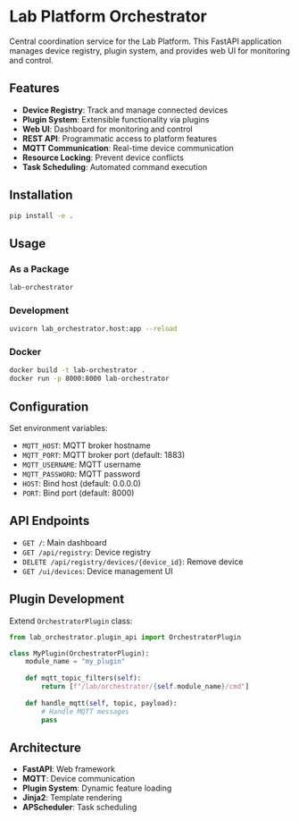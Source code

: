 # Lab Platform Orchestrator

Central coordination service for the Lab Platform. This FastAPI application manages device registry, plugin system, and provides web UI for monitoring and control.

## Features

- **Device Registry**: Track and manage connected devices
- **Plugin System**: Extensible functionality via plugins
- **Web UI**: Dashboard for monitoring and control
- **REST API**: Programmatic access to platform features
- **MQTT Communication**: Real-time device communication
- **Resource Locking**: Prevent device conflicts
- **Task Scheduling**: Automated command execution

## Installation

```bash
pip install -e .
```

## Usage

### As a Package
```bash
lab-orchestrator
```

### Development
```bash
uvicorn lab_orchestrator.host:app --reload
```

### Docker
```bash
docker build -t lab-orchestrator .
docker run -p 8000:8000 lab-orchestrator
```

## Configuration

Set environment variables:
- `MQTT_HOST`: MQTT broker hostname
- `MQTT_PORT`: MQTT broker port (default: 1883)
- `MQTT_USERNAME`: MQTT username
- `MQTT_PASSWORD`: MQTT password
- `HOST`: Bind host (default: 0.0.0.0)
- `PORT`: Bind port (default: 8000)

## API Endpoints

- `GET /`: Main dashboard
- `GET /api/registry`: Device registry
- `DELETE /api/registry/devices/{device_id}`: Remove device
- `GET /ui/devices`: Device management UI

## Plugin Development

Extend `OrchestratorPlugin` class:

```python
from lab_orchestrator.plugin_api import OrchestratorPlugin

class MyPlugin(OrchestratorPlugin):
    module_name = "my_plugin"
    
    def mqtt_topic_filters(self):
        return [f"/lab/orchestrator/{self.module_name}/cmd"]
    
    def handle_mqtt(self, topic, payload):
        # Handle MQTT messages
        pass
```

## Architecture

- **FastAPI**: Web framework
- **MQTT**: Device communication
- **Plugin System**: Dynamic feature loading
- **Jinja2**: Template rendering
- **APScheduler**: Task scheduling
